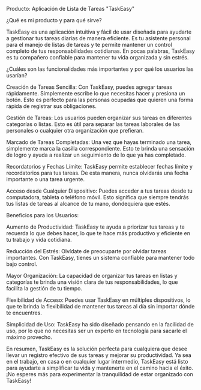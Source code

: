 Producto: Aplicación de Lista de Tareas "TaskEasy"

¿Qué es mi producto y para qué sirve?


TaskEasy es una aplicación intuitiva y fácil de usar diseñada para ayudarte a gestionar tus tareas diarias de manera eficiente. Es tu asistente personal para el manejo de listas de tareas y te permite mantener un control completo de tus responsabilidades cotidianas. En pocas palabras, TaskEasy es tu compañero confiable para mantener tu vida organizada y sin estrés.


¿Cuáles son las funcionalidades más importantes y por qué los usuarios las usarían?


Creación de Tareas Sencilla: Con TaskEasy, puedes agregar tareas rápidamente. Simplemente escribe lo que necesitas hacer y presiona un botón. Esto es perfecto para las personas ocupadas que quieren una forma rápida de registrar sus obligaciones.

Gestión de Tareas: Los usuarios pueden organizar sus tareas en diferentes categorías o listas. Esto es útil para separar las tareas laborales de las personales o cualquier otra organización que prefieran.

Marcado de Tareas Completadas: Una vez que hayas terminado una tarea, simplemente marca la casilla correspondiente. Esto te brinda una sensación de logro y ayuda a realizar un seguimiento de lo que ya has completado.

Recordatorios y Fechas Límite: TaskEasy permite establecer fechas límite y recordatorios para tus tareas. De esta manera, nunca olvidarás una fecha importante o una tarea urgente.

Acceso desde Cualquier Dispositivo: Puedes acceder a tus tareas desde tu computadora, tableta o teléfono móvil. Esto significa que siempre tendrás tus listas de tareas al alcance de tu mano, dondequiera que estés.


Beneficios para los Usuarios:


Aumento de Productividad: TaskEasy te ayuda a priorizar tus tareas y te recuerda lo que debes hacer, lo que te hace más productivo y eficiente en tu trabajo y vida cotidiana.

Reducción del Estrés: Olvídate de preocuparte por olvidar tareas importantes. Con TaskEasy, tienes un sistema confiable para mantener todo bajo control.

Mayor Organización: La capacidad de organizar tus tareas en listas y categorías te brinda una visión clara de tus responsabilidades, lo que facilita la gestión de tu tiempo.

Flexibilidad de Acceso: Puedes usar TaskEasy en múltiples dispositivos, lo que te brinda la flexibilidad de mantener tus tareas al día sin importar dónde te encuentres.

Simplicidad de Uso: TaskEasy ha sido diseñado pensando en la facilidad de uso, por lo que no necesitas ser un experto en tecnología para sacarle el máximo provecho.

En resumen, TaskEasy es la solución perfecta para cualquiera que desee llevar un registro efectivo de sus tareas y mejorar su productividad. Ya sea en el trabajo, en casa o en cualquier lugar intermedio, TaskEasy está listo para ayudarte a simplificar tu vida y mantenerte en el camino hacia el éxito. ¡No esperes más para experimentar la tranquilidad de estar organizado con TaskEasy!